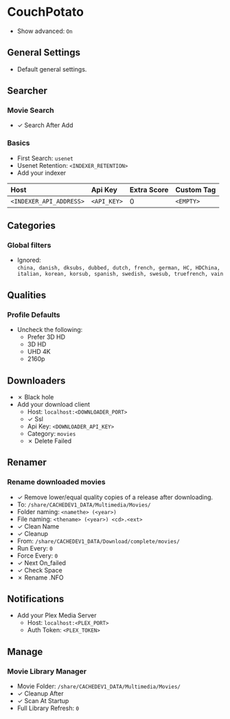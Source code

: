 # CouchPotato

* Show advanced: `On`

## General Settings

  * Default general settings.

## Searcher

### Movie Search

  * ✓ Search After Add

### Basics

  * First Search: `usenet`
  * Usenet Retention: `<INDEXER_RETENTION>`
  * Add your indexer

  |Host                    |Api Key     |Extra Score |Custom Tag |
  |:--                     |:--         |:--         |:--        |
  |`<INDEXER_API_ADDRESS>` |`<API_KEY>` |0           |`<EMPTY>`  |

## Categories

### Global filters

  * Ignored:<br>
    `china, danish, dksubs, dubbed, dutch, french, german, HC, HDChina, italian,
     korean, korsub, spanish, swedish, swesub, truefrench, vain`

## Qualities

### Profile Defaults

  * Uncheck the following:
    * Prefer 3D HD
    * 3D HD
    * UHD 4K
    * 2160p

## Downloaders

  * ✗ Black hole
  * Add your download client
    * Host: `localhost:<DOWNLOADER_PORT>`
    * ✓ Ssl
    * Api Key: `<DOWNLOADER_API_KEY>`
    * Category: `movies`
    * ✗ Delete Failed

## Renamer

### Rename downloaded movies

  * ✓ Remove lower/equal quality copies of a release after downloading.
  * To: `/share/CACHEDEV1_DATA/Multimedia/Movies/`
  * Folder naming: `<namethe> (<year>)`
  * File naming: `<thename> (<year>) <cd>.<ext>`
  * ✓ Clean Name
  * ✓ Cleanup
  * From: `/share/CACHEDEV1_DATA/Download/complete/movies/`
  * Run Every: `0`
  * Force Every: `0`
  * ✓ Next On_failed
  * ✓ Check Space
  * ✗ Rename .NFO

## Notifications

  * Add your Plex Media Server
    * Host: `localhost:<PLEX_PORT>`
    * Auth Token: `<PLEX_TOKEN>`

## Manage

### Movie Library Manager

  * Movie Folder: `/share/CACHEDEV1_DATA/Multimedia/Movies/`
  * ✓ Cleanup After
  * ✓ Scan At Startup
  * Full Library Refresh: `0`
